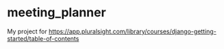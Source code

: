 # meeting_planner
My project for https://app.pluralsight.com/library/courses/django-getting-started/table-of-contents
